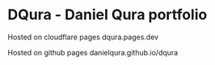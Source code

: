 # DQura - Daniel Qura portfolio

Hosted on cloudflare pages
dqura.pages.dev

Hosted on github pages
danielqura.github.io/dqura
